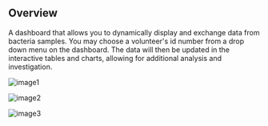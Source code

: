 
## Overview 

A dashboard that allows you to dynamically display and exchange data from bacteria samples.
You may choose a volunteer's id number from a drop down menu on the dashboard.
The data will then be updated in the interactive tables and charts, allowing for additional analysis and investigation.


![image1](https://user-images.githubusercontent.com/83256206/138005608-201766eb-a184-48f4-8e3b-e9589592a408.jpeg)

![image2](https://user-images.githubusercontent.com/83256206/138005612-1d8bc38d-8e6c-4530-9bbc-58cbc4ad1b48.jpeg)

![image3](https://user-images.githubusercontent.com/83256206/138005613-85d06e9d-8cd9-4eea-9872-3ad4d3b82823.jpeg)
